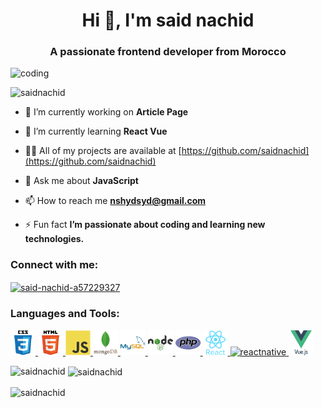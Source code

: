 <h1 align="center">Hi 👋, I'm said nachid</h1>
<h3 align="center">A passionate frontend developer from Morocco</h3>
<img alt="coding" width="400" src="https://i0.wp.com/nulpointerexception.com/wp-content/uploads/2024/02/8219f-code-typing-1.gif?resize=500%2C500&ssl=1">

<p align="left"> <img src="https://komarev.com/ghpvc/?username=saidnachid&label=Profile%20views&color=0e75b6&style=flat" alt="saidnachid" /> </p>

- 🔭 I’m currently working on **Article Page**

- 🌱 I’m currently learning **React Vue**

- 👨‍💻 All of my projects are available at [https://github.com/saidnachid](https://github.com/saidnachid)

- 💬 Ask me about **JavaScript**

- 📫 How to reach me **nshydsyd@gmail.com**

- ⚡ Fun fact **I’m passionate about coding and learning new technologies.**

<h3 align="left">Connect with me:</h3>
<p align="left">
<a href="https://linkedin.com/in/said-nachid-a57229327" target="blank"><img align="center" src="https://raw.githubusercontent.com/rahuldkjain/github-profile-readme-generator/master/src/images/icons/Social/linked-in-alt.svg" alt="said-nachid-a57229327" height="30" width="40" /></a>
</p>

<h3 align="left">Languages and Tools:</h3>
<p align="left"> <a href="https://www.w3schools.com/css/" target="_blank" rel="noreferrer"> <img src="https://raw.githubusercontent.com/devicons/devicon/master/icons/css3/css3-original-wordmark.svg" alt="css3" width="40" height="40"/> </a> <a href="https://www.w3.org/html/" target="_blank" rel="noreferrer"> <img src="https://raw.githubusercontent.com/devicons/devicon/master/icons/html5/html5-original-wordmark.svg" alt="html5" width="40" height="40"/> </a> <a href="https://developer.mozilla.org/en-US/docs/Web/JavaScript" target="_blank" rel="noreferrer"> <img src="https://raw.githubusercontent.com/devicons/devicon/master/icons/javascript/javascript-original.svg" alt="javascript" width="40" height="40"/> </a> <a href="https://www.mongodb.com/" target="_blank" rel="noreferrer"> <img src="https://raw.githubusercontent.com/devicons/devicon/master/icons/mongodb/mongodb-original-wordmark.svg" alt="mongodb" width="40" height="40"/> </a> <a href="https://www.mysql.com/" target="_blank" rel="noreferrer"> <img src="https://raw.githubusercontent.com/devicons/devicon/master/icons/mysql/mysql-original-wordmark.svg" alt="mysql" width="40" height="40"/> </a> <a href="https://nodejs.org" target="_blank" rel="noreferrer"> <img src="https://raw.githubusercontent.com/devicons/devicon/master/icons/nodejs/nodejs-original-wordmark.svg" alt="nodejs" width="40" height="40"/> </a> <a href="https://www.php.net" target="_blank" rel="noreferrer"> <img src="https://raw.githubusercontent.com/devicons/devicon/master/icons/php/php-original.svg" alt="php" width="40" height="40"/> </a> <a href="https://reactjs.org/" target="_blank" rel="noreferrer"> <img src="https://raw.githubusercontent.com/devicons/devicon/master/icons/react/react-original-wordmark.svg" alt="react" width="40" height="40"/> </a> <a href="https://reactnative.dev/" target="_blank" rel="noreferrer"> <img src="https://reactnative.dev/img/header_logo.svg" alt="reactnative" width="40" height="40"/> </a> <a href="https://vuejs.org/" target="_blank" rel="noreferrer"> <img src="https://raw.githubusercontent.com/devicons/devicon/master/icons/vuejs/vuejs-original-wordmark.svg" alt="vuejs" width="40" height="40"/> </a> </p>

<p><img align="left" src="https://github-readme-stats.vercel.app/api/top-langs?username=saidnachid&show_icons=true&locale=en&layout=compact" alt="saidnachid" /></p>

<p>&nbsp;<img align="center" src="https://github-readme-stats.vercel.app/api?username=saidnachid&show_icons=true&locale=en" alt="saidnachid" /></p>

<p><img align="center" src="https://github-readme-streak-stats.herokuapp.com/?user=saidnachid&" alt="saidnachid" /></p>
